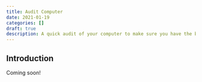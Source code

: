 ```yaml
---
title: Audit Computer
date: 2021-01-19
categories: []
draft: true
description: A quick audit of your computer to make sure you have the best design and development experience in this course.
---
```


## Introduction

Coming soon!
